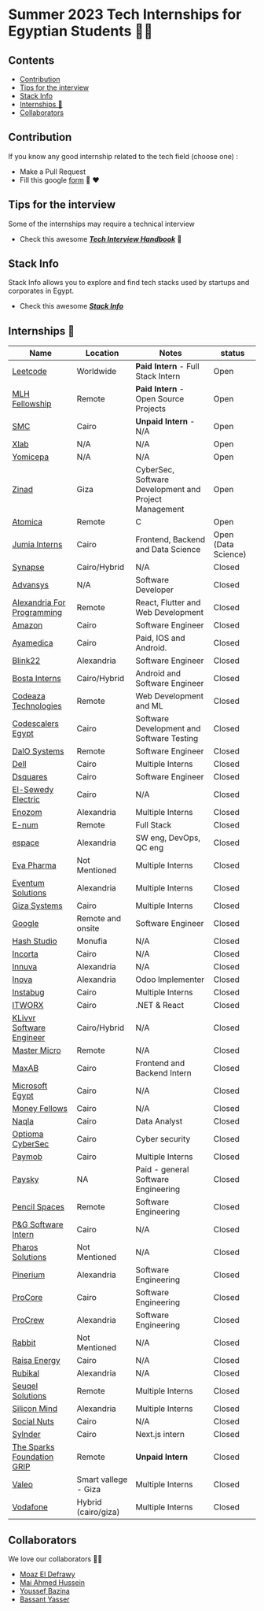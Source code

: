 # Summer 2023 Tech Internships for Egyptian Students 👩‍💻

## Contents
  - [Contribution](#contribution)
  - [Tips for the interview](#tips-for-the-interview)
  - [Stack Info](#stack-info)
  - [Internships :necktie:](#internships-necktie)
  - [Collaborators](#collaborators)

## Contribution
If you know any good internship related to the tech field (choose one) :
- Make a Pull Request
- Fill this google [form](https://docs.google.com/forms/d/e/1FAIpQLSf5ZYrhhYziWFQChdfxU_UWYacAHRsCuYpixuqhJ4pL_7RF-w/viewform?usp=sf_link) 🤗 ❤️

## Tips for the interview
Some of the internships may require a technical interview

- Check this awesome [***Tech Interview Handbook***](https://github.com/yangshun/tech-interview-handbook) 📖

## Stack Info
Stack Info allows you to explore and find tech stacks used by startups and corporates in Egypt.

- Check this awesome [***Stack Info***](http://www.stackinfo.me/)

## Internships :necktie:
| Name  |  Location |  Notes | status |
|---|---|-------------|--|
|[Leetcode](https://www.cognitoforms.com/LeetCodeLLC/FullStackEngineerIntern) | Worldwide | **Paid Intern** - Full Stack Intern | Open |
|[MLH Fellowship](https://fellowship.mlh.io/) | Remote | **Paid Intern** - Open Source Projects | Open |
|[SMC](https://docs.google.com/forms/d/e/1FAIpQLScxB95pTrMZzc2wH7BSS76n3gGKvIYglbcLv-EC2v7koW5Wfg/viewform) | Cairo | <b>Unpaid Intern</b> - N/A | Open |
|[Xlab](https://xlab-group.com/apply/) | N/A | N/A | Open |
|[Yomicepa](https://docs.google.com/forms/d/e/1FAIpQLSeBs4g6wn1E7U1zMkoR95rB8MXvGKnHsecznbVu_lTGqeN64Q/viewform) | N/A | N/A | Open |
|[Zinad](https://zinad.net/internship-program.html) | Giza | CyberSec, Software Development and Project Management | Open |
|[Atomica](https://careers.atomica.ai/job/c-software-engineer-internship/) | Remote | C | Open |
|[Jumia Interns](https://boards.eu.greenhouse.io/jumia) | Cairo | Frontend, Backend and Data Science | Open (Data Science) |
|[Synapse](https://www.synapse-analytics.io/) | Cairo/Hybrid | N/A | Closed |
|[Advansys](https://www.advansys-esc.com/careers/job-opening/) | N/A | Software Developer | Closed |
|[Alexandria For Programming](https://wuzzuf.net/jobs/careers/Alexandria-for-programming-Egypt-6203) | Remote | React, Flutter and Web Development | Closed |
|[Amazon](https://www.amazon.jobs/en/search?base_query=internship&country=EG) | Cairo | Software Engineer | Closed |
|[Ayamedica](https://www.ayamedica.com/careers) | Cairo | Paid, IOS and Android. | Closed |
|[Blink22](https://www.blink22.com/careers/) | Alexandria | Software Engineer | Closed |
|[Bosta Interns](https://jobs.lever.co/Bosta/?team=Engineering) | Cairo/Hybrid | Android and Software Engineer | Closed |
|[Codeaza Technologies](https://www.linkedin.com/company/codeaza/jobs/) | Remote | Web Development and ML | Closed |
|[Codescalers Egypt](https://www.codescalers-egypt.com/careers) | Cairo | Software Development and Software Testing | Closed |
|[DalO Systems](https://angel.co/company/dalosystems/jobs/1047126-junior-software-engineer-backend-intern) | Remote | Software Engineer | Closed |
|[Dell](http://bitly.ws/EETR) | Cairo | Multiple Interns | Closed |
|[Dsquares](https://dsquares.recruitee.com/) | Cairo | Software Engineer | Closed |
|[El-Sewedy Electric](https://elsewedyelectric.com/en/careers/) | Cairo | N/A | Closed |
|[Enozom](https://enozom.com/Company/Join_Us/) | Alexandria | Multiple Interns | Closed |
|[E-num](https://www.linkedin.com/company/e-num/jobs/) | Remote | Full Stack | Closed |
|[espace](https://espace.com.eg/blog/category/intenship/) | Alexandria | SW eng, DevOps,  QC eng | Closed |
|[Eva Pharma](https://www.linkedin.com/company/eva-pharma/posts/?feedView=all) | Not Mentioned | Multiple Interns | Closed |
|[Eventum Solutions](http://eventumsolutions.com/careers/) | Alexandria | Multiple Interns | Closed |
|[Giza Systems](https://www.gizasystemscareers.com/en/egypt/jobs/headway-intern-2023-software-development-center-4688135/) | Cairo | Multiple Interns | Closed |
|[Google](https://careers.google.com/jobs/results/?category=DATA_CENTER_OPERATIONS&category=DEVELOPER_RELATIONS&category=HARDWARE_ENGINEERING&category=INFORMATION_TECHNOLOGY&category=MANUFACTURING_SUPPLY_CHAIN&category=NETWORK_ENGINEERING&category=PRODUCT_MANAGEMENT&category=PROGRAM_MANAGEMENT&category=SOFTWARE_ENGINEERING&category=TECHNICAL_INFRASTRUCTURE_ENGINEERING&category=TECHNICAL_SOLUTIONS&category=TECHNICAL_WRITING&category=USER_EXPERIENCE&employment_type=INTERN&jex=ENTRY_LEVEL) | Remote and onsite | Software Engineer | Closed |
|[Hash Studio](http://www.hashstudio.com/) | Monufia | N/A | Closed |
|[Incorta](https://www.incorta.com/careers#positions) | Cairo | N/A | Closed |
|[Innuva](https://www.linkedin.com/posts/innuva_innuva-innuvians-university-activity-7062005481417957376-flR2?utm_source=share&utm_medium=member_android) | Alexandria | N/A | Closed |
|[Inova](https://inovaeg.com/jobs/) | Alexandria | Odoo Implementer | Closed |
|[Instabug](https://www.instabug.com/careers) | Cairo | Multiple Interns | Closed |
|[ITWORX](https://www.itworx.com/jobs/) | Cairo | .NET & React | Closed |
|[KLivvr Software Engineer](https://www.linkedin.com/company/klivvr/jobs/) | Cairo/Hybrid | N/A | Closed |
|[Master Micro](https://www.linkedin.com/company/master-micro/) | Remote | N/A | Closed |
|[MaxAB](https://maxab.breezy.hr/) | Cairo | Frontend and Backend Intern | Closed |
|[Microsoft Egypt](https://survey.alchemer.com/s3/7158711/Microsoft-Egypt-Development-Center-Summer-Engineering-Program-2023) | Cairo | N/A | Closed |
|[Money Fellows](https://www.linkedin.com/company/moneyfellows/jobs/) | Cairo | N/A | Closed |
|[Naqla](https://naqla.zohorecruit.com/jobs/Careers) | Cairo | Data Analyst | Closed |
|[Optioma CyberSec](https://www.linkedin.com/company/optimaps/posts/?feedView=all) | Cairo | Cyber security | Closed |
|[Paymob](https://www.linkedin.com/company/paymobcompany/posts/?feedView=all) | Cairo | Multiple Interns | Closed |
|[Paysky](https://paysky.io/jobs/internships-across-functions/) | NA | Paid - general Software Engineering | Closed |
|[Pencil Spaces](https://www.pencilspaces.com/careers/engineering) | Remote | Software Engineering | Closed |
|[P&G Software Intern](https://www.pgcareers.com/mea/en/engineering#job-search-bar) | Cairo | N/A | Closed |
|[Pharos Solutions](https://www.pharos-solutions.de/careers/) | Not Mentioned | N/A | Closed |
|[Pinerium](https://careers.pinerium.com/jobs/Internships) | Alexandria | Software Engineering | Closed |
|[ProCore](https://careers.procore.com/jobs/search?page=1&country_codes%5B%5D=eg&query=intern) | Cairo | Software Engineering | Closed |
|[ProCrew](https://www.procrew.pro/careers/) | Alexandria | Software Engineering | Closed |
|[Rabbit](https://rabbitmart.breezy.hr/) | Not Mentioned | N/A | Closed |
|[Raisa Energy](https://www.raisa.com/) | Cairo | N/A | Closed |
|[Rubikal](https://apply.workable.com/rubikal/#jobs) | Alexandria | N/A | Closed |
|[Seuqel Solutions](https://wuzzuf.net/jobs/careers/Care-Dental-Egypt-27404) | Remote | Multiple Interns | Closed |
|[Silicon Mind](https://silicon-mind.com/careers/) | Alexandria | Multiple Interns | Closed |
|[Social Nuts](https://socialnuts-eg.com/be-nut) | Cairo | N/A | Closed |
|[Sylnder](https://jobs.lever.co/sylndr/?department=Software%20Engineering) | Cairo | Next.js intern | Closed |
|[The Sparks Foundation GRIP](https://internship.thesparksfoundation.info/#steps-to-apply) | Remote | **Unpaid Intern** | Closed |
|[Valeo](https://docs.google.com/forms/d/e/1FAIpQLSfZ4iNEIbvefAYviDC0jRizI_LnTgIO-Ii-eiVwc9IWk6-M2g/viewform) | Smart vallege - Giza | Multiple Interns | Closed |
|[Vodafone](https://careers.vodafone.com/) | Hybrid (cairo/giza) | Multiple Interns | Closed |
## Collaborators
We love our collaborators 💜💜

* [Moaz El Defrawy](https://github.com/moaz-eldefrawy)
* [Mai Ahmed Hussein](https://github.com/MaiAhmedHussein)
* [Youssef Bazina](https://github.com/Bazina)
* [Bassant Yasser](https://github.com/Bassantyasser043)

